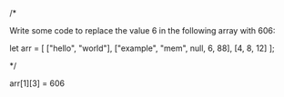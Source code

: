 /*

Write some code to replace the value 6 in the following array with 606:

let arr = [
  ["hello", "world"],
  ["example", "mem", null, 6, 88],
  [4, 8, 12]
];

*/


arr[1][3] = 606